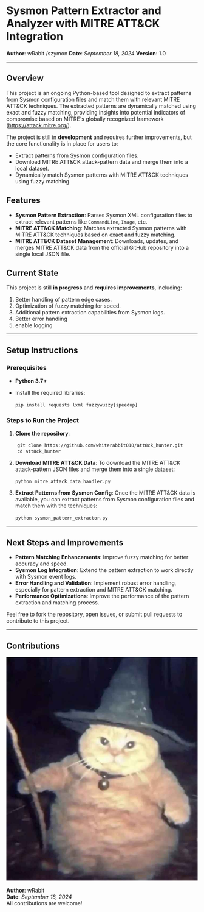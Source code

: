 

# Sysmon Pattern Extractor and Analyzer with MITRE ATT&CK Integration

**Author**: wRabit /szymon
**Date**: _September 18, 2024_
**Version**: 1.0

---

## Overview

This project is an ongoing Python-based tool designed to extract patterns from Sysmon configuration files and match them with relevant MITRE ATT&CK techniques. The extracted patterns are dynamically matched using exact and fuzzy matching, providing insights into potential indicators of compromise based on MITRE's globally recognized framework (https://attack.mitre.org/).

The project is still in **development** and requires further improvements, but the core functionality is in place for users to:

- Extract patterns from Sysmon configuration files.
- Download MITRE ATT&CK attack-pattern data and merge them into a local dataset.
- Dynamically match Sysmon patterns with MITRE ATT&CK techniques using fuzzy matching.

## Features

- **Sysmon Pattern Extraction**: Parses Sysmon XML configuration files to extract relevant patterns like `CommandLine`, `Image`, etc.
- **MITRE ATT&CK Matching**: Matches extracted Sysmon patterns with MITRE ATT&CK techniques based on exact and fuzzy matching.
- **MITRE ATT&CK Dataset Management**: Downloads, updates, and merges MITRE ATT&CK data from the official GitHub repository into a single local JSON file.

## Current State

This project is still **in progress** and **requires improvements**, including:

1. Better handling of pattern edge cases.
2. Optimization of fuzzy matching for speed.
3. Additional pattern extraction capabilities from Sysmon logs.
4. Better error handling
5. enable logging

---

## Setup Instructions

### Prerequisites

- **Python 3.7+**
- Install the required libraries:
    
    `pip install requests lxml fuzzywuzzy[speedup]`
    

### Steps to Run the Project

1. **Clone the repository**:
    
```
    git clone https://github.com/whiterabbit010/att8ck_hunter.git
    cd att8ck_hunter
```

    
2. **Download MITRE ATT&CK Data**: To download the MITRE ATT&CK attack-pattern JSON files and merge them into a single dataset:
    
    `python mitre_attack_data_handler.py`
    
3. **Extract Patterns from Sysmon Config**: Once the MITRE ATT&CK data is available, you can extract patterns from Sysmon configuration files and match them with the techniques:
    
    `python sysmon_pattern_extractor.py`
    


---

## Next Steps and Improvements

- **Pattern Matching Enhancements**: Improve fuzzy matching for better accuracy and speed.
- **Sysmon Log Integration**: Extend the pattern extraction to work directly with Sysmon event logs.
- **Error Handling and Validation**: Implement robust error handling, especially for pattern extraction and MITRE ATT&CK matching.
- **Performance Optimizations**: Improve the performance of the pattern extraction and matching process.

Feel free to fork the repository, open issues, or submit pull requests to contribute to this project.



---

## Contributions

![May_be_the_wizz_with_you](thewizard.png)

**Author**: wRabit                                      
**Date**: _September 18, 2024_  
All contributions are welcome!

